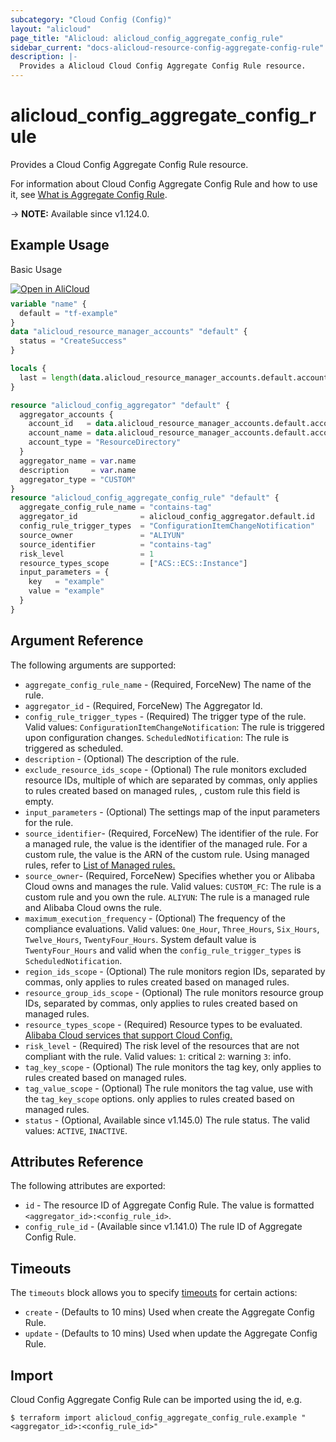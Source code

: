 ```yaml
---
subcategory: "Cloud Config (Config)"
layout: "alicloud"
page_title: "Alicloud: alicloud_config_aggregate_config_rule"
sidebar_current: "docs-alicloud-resource-config-aggregate-config-rule"
description: |-
  Provides a Alicloud Cloud Config Aggregate Config Rule resource.
---
```


# alicloud_config_aggregate_config_rule

Provides a Cloud Config Aggregate Config Rule resource.

For information about Cloud Config Aggregate Config Rule and how to use it, see [What is Aggregate Config Rule](https://www.alibabacloud.com/help/en/cloud-config/latest/api-config-2020-09-07-createaggregateconfigrule).

-> **NOTE:** Available since v1.124.0.

## Example Usage

Basic Usage

<div style="display: block;margin-bottom: 40px;"><div class="oics-button" style="float: right;position: absolute;margin-bottom: 10px;">
  <a href="https://api.aliyun.com/terraform?resource=alicloud_config_aggregate_config_rule&exampleId=0b57245e-ee44-f056-7a35-37474e3366b6c5230193&activeTab=example&spm=docs.r.config_aggregate_config_rule.0.0b57245eee&intl_lang=EN_US" target="_blank">
    <img alt="Open in AliCloud" src="https://img.alicdn.com/imgextra/i1/O1CN01hjjqXv1uYUlY56FyX_!!6000000006049-55-tps-254-36.svg" style="max-height: 44px; max-width: 100%;">
  </a>
</div></div>

```terraform
variable "name" {
  default = "tf-example"
}
data "alicloud_resource_manager_accounts" "default" {
  status = "CreateSuccess"
}

locals {
  last = length(data.alicloud_resource_manager_accounts.default.accounts) - 1
}

resource "alicloud_config_aggregator" "default" {
  aggregator_accounts {
    account_id   = data.alicloud_resource_manager_accounts.default.accounts[local.last].account_id
    account_name = data.alicloud_resource_manager_accounts.default.accounts[local.last].display_name
    account_type = "ResourceDirectory"
  }
  aggregator_name = var.name
  description     = var.name
  aggregator_type = "CUSTOM"
}
resource "alicloud_config_aggregate_config_rule" "default" {
  aggregate_config_rule_name = "contains-tag"
  aggregator_id              = alicloud_config_aggregator.default.id
  config_rule_trigger_types  = "ConfigurationItemChangeNotification"
  source_owner               = "ALIYUN"
  source_identifier          = "contains-tag"
  risk_level                 = 1
  resource_types_scope       = ["ACS::ECS::Instance"]
  input_parameters = {
    key   = "example"
    value = "example"
  }
}
```

## Argument Reference

The following arguments are supported:

* `aggregate_config_rule_name` - (Required, ForceNew) The name of the rule.
* `aggregator_id` - (Required, ForceNew) The Aggregator Id.
* `config_rule_trigger_types` - (Required) The trigger type of the rule. Valid values: `ConfigurationItemChangeNotification`: The rule is triggered upon configuration changes. `ScheduledNotification`: The rule is triggered as scheduled.
* `description` - (Optional) The description of the rule.
* `exclude_resource_ids_scope` - (Optional) The rule monitors excluded resource IDs, multiple of which are separated by commas, only applies to rules created based on managed rules, , custom rule this field is empty.
* `input_parameters` - (Optional) The settings map of the input parameters for the rule.
* `source_identifier`- (Required, ForceNew) The identifier of the rule. For a managed rule, the value is the identifier of the managed rule. For a custom rule, the value is the ARN of the custom rule. Using managed rules, refer to [List of Managed rules.](https://www.alibabacloud.com/help/en/doc-detail/127404.htm)
* `source_owner`- (Required, ForceNew) Specifies whether you or Alibaba Cloud owns and manages the rule. Valid values: `CUSTOM_FC`: The rule is a custom rule and you own the rule. `ALIYUN`: The rule is a managed rule and Alibaba Cloud owns the rule.
* `maximum_execution_frequency` - (Optional) The frequency of the compliance evaluations. Valid values:  `One_Hour`, `Three_Hours`, `Six_Hours`, `Twelve_Hours`, `TwentyFour_Hours`. System default value is `TwentyFour_Hours` and valid when the `config_rule_trigger_types` is `ScheduledNotification`.
* `region_ids_scope` - (Optional) The rule monitors region IDs, separated by commas, only applies to rules created based on managed rules.
* `resource_group_ids_scope` - (Optional) The rule monitors resource group IDs, separated by commas, only applies to rules created based on managed rules.
* `resource_types_scope` - (Required) Resource types to be evaluated. [Alibaba Cloud services that support Cloud Config.](https://www.alibabacloud.com/help/en/doc-detail/127411.htm)
* `risk_level` - (Required) The risk level of the resources that are not compliant with the rule. Valid values:  `1`: critical `2`: warning `3`: info.
* `tag_key_scope` - (Optional) The rule monitors the tag key, only applies to rules created based on managed rules.
* `tag_value_scope` - (Optional) The rule monitors the tag value, use with the `tag_key_scope` options. only applies to rules created based on managed rules.
* `status` - (Optional, Available since v1.145.0) The rule status. The valid values: `ACTIVE`, `INACTIVE`.

## Attributes Reference

The following attributes are exported:

* `id` - The resource ID of Aggregate Config Rule. The value is formatted `<aggregator_id>:<config_rule_id>`.
* `config_rule_id` - (Available since v1.141.0) The rule ID of Aggregate Config Rule.

## Timeouts

The `timeouts` block allows you to specify [timeouts](https://www.terraform.io/docs/configuration-0-11/resources.html#timeouts) for certain actions:

* `create` - (Defaults to 10 mins) Used when create the Aggregate Config Rule.
* `update` - (Defaults to 10 mins) Used when update the Aggregate Config Rule.

## Import

Cloud Config Aggregate Config Rule can be imported using the id, e.g.

```shell
$ terraform import alicloud_config_aggregate_config_rule.example "<aggregator_id>:<config_rule_id>"
```
